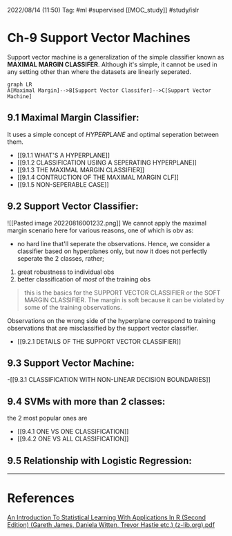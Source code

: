 2022/08/14  (11:50)
Tag: #ml #supervised [[MOC_study]] #study/islr 

# Ch-9 Support Vector Machines
Support vector machine is a generalization of the simple classifier known as **MAXIMAL MARGIN CLASSIFER**. Although it's simple, it cannot be used in any setting other than where the datasets are linearly seperated.

```mermaid
graph LR
A[Maximal Margin]-->B[Support Vector Classifer]-->C[Support Vector Machine]
```
## 9.1 Maximal Margin Classifier:
It uses a simple concept of *HYPERPLANE* and optimal seperation between them.

- [[9.1.1 WHAT'S A HYPERPLANE]]
- [[9.1.2 CLASSIFICATION USING A SEPERATING HYPERPLANE]]
- [[9.1.3 THE MAXIMAL MARGIN CLASSIFIER]]
- [[9.1.4 CONTRUCTION OF THE MAXIMAL MARGIN CLF]]
- [[9.1.5 NON-SEPERABLE CASE]]

## 9.2 Support Vector Classifier:
![[Pasted image 20220816001232.png]]
We cannot apply the maximal margin scenario here for various reasons, one of which is obv as:
- no hard line that'll seperate the observations.
Hence, we consider a classifier based on hyperplanes only, but now it does not perfectly seperate the 2 classes, rather;
1. great robustness to individual obs
2. better classification of *most* of the training obs

>this is the basics for the SUPPORT VECTOR CLASSIFIER or the SOFT MARGIN CLASSIFIER.
>The margin is soft because it can be violated by some of the training observations.

Observations on the wrong side of the hyperplane correspond to training observations that are misclassified by the support vector classifier.

- [[9.2.1 DETAILS OF THE SUPPORT VECTOR CLASSIFIER]]

## 9.3 Support Vector Machine:

-[[9.3.1 CLASSIFICATION WITH NON-LINEAR DECISION BOUNDARIES]]

## 9.4 SVMs with more than 2 classes:
the 2 most popular ones are 
- [[9.4.1 ONE VS ONE CLASSIFICATION]] 
- [[9.4.2 ONE VS ALL CLASSIFICATION]]

## 9.5 Relationship with Logistic Regression:


---
# References
[An Introduction To Statistical Learning With Applications In R (Second Edition) (Gareth James, Daniela Witten, Trevor Hastie etc.) (z-lib.org).pdf](file:///C:/Users/Anushtup%20Nandy/OneDrive/Documents/BITS/important%20stuff/EXTRA%20BOOKS/Machine%20Learning/An%20Introduction%20To%20Statistical%20Learning%20With%20Applications%20In%20R%20(Second%20Edition)%20(Gareth%20James,%20Daniela%20Witten,%20Trevor%20Hastie%20etc.)%20(z-lib.org).pdf)
